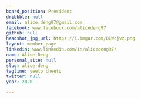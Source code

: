```yaml
---
board_position: President
dribbble: null
email: alice.deng97@gmail.com
facebook: www.facebook.com/alicedeng97
github: null
headshot_jpg_url: https://i.imgur.com/DEWcjvz.png
layout: member_page
linkedin: www.linkedin.com/in/alicedeng97/
name: Alice Deng
personal_site: null
slug: alice-deng
tagline: yeeto cheeto
twitter: null
year: 2020

---
```

